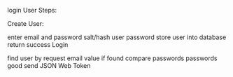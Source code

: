 login User
Steps:

Create User:

enter email and password
salt/hash user password
store user into database
return success
Login

find user by request email value
if found compare passwords
passwords good send JSON Web Token
